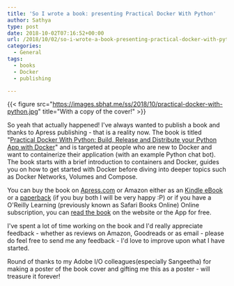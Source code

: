 ```yaml
---
title: 'So I wrote a book: presenting Practical Docker With Python'
author: Sathya
type: post
date: 2018-10-02T07:16:52+00:00
url: /2018/10/02/so-i-wrote-a-book-presenting-practical-docker-with-python/
categories:
  - General
tags:
  - books
  - Docker
  - publishing

---
```


{{< figure src="https://images.sbhat.me/ss/2018/10/practical-docker-with-python.jpg" title="With a copy of the cover!" >}}

So yeah that actually happened! I've always wanted to publish a book and thanks to Apress publishing - that is a reality now. The book is titled "[Practical Docker With Python: Build, Release and Distribute your Python App with Docker](https://u.sbhat.me/practical-docker)" and is targeted at people who are new to Docker and want to containerize their application (with an example Python chat bot). The book starts with a brief introduction to containers and Docker, guides you on how to get started with Docker before diving into deeper topics such as Docker Networks, Volumes and Compose.

You can buy the book on [Apress.com](https://u.sbhat.me/practical-docker) or Amazon either as an [Kindle eBook](https://u.sbhat.me/practical-docker-amzn) or a [paperback](https://u.sbhat.me/practical-docker-book) (if you buy both I will be very happy :P) or if you have a O'Reilly Learning (previously known as Safari Books Online) Online subscription, you can [read the book](https://www.oreilly.com/library/view/practical-docker-with/9781484237847/) on the website or the App for free.

I've spent a lot of time working on the book and I'd really appreciate feedback - whether as reviews on Amazon, Goodreads or as email - please do feel free to send me any feedback - I'd love to improve upon what I have started.

Round of thanks to my Adobe I/O colleagues(especially Sangeetha) for making a poster of the book cover and gifting me this as a poster - will treasure it forever!
